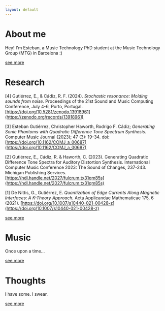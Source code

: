 ```yaml
---
layout: default
---
```


# About me

Hey! I'm Esteban, a Music Technology PhD student at the Music Technology Group (MTG) in Barcelona :)

[see more](./1_me.html)

# Research

[4] Gutiérrez, E., & Cádiz, R. F. (2024). _Stochastic resonance: Molding sounds from noise._ Proceedings of the 21st Sound and Music Computing Conference, July 4-6, Porto, Portugal. [https://doi.org/10.5281/zenodo.13918961](https://zenodo.org/records/13918961)

[3] Esteban Gutiérrez, Christopher Haworth, Rodrigo F. Cádiz; _Generating Sonic Phantoms with Quadratic Difference Tone Spectrum Synthesis._ Computer Music Journal (2023); 47 (3): 19–34. doi: [https://doi.org/10.1162/COMJ_a_00687](https://doi.org/10.1162/COMJ_a_00687)

[2] Gutiérrez, E., Cádiz, R. & Haworth, C. (2023). Generating Quadratic Difference Tone Spectra for Auditory Distortion Synthesis. International Computer Music Conference 2023: The Sound of Changes, 237-243. Michigan Publishing Services. [https://hdl.handle.net/2027/fulcrum.tx31qm85s](https://hdl.handle.net/2027/fulcrum.tx31qm85s)

[1] De Nittis, G., Gutiérrez, E. _Quantization of Edge Currents Along Magnetic Interfaces: A K-Theory Approach._ Acta Applicandae Mathematicae 175, 6 (2021). [https://doi.org/10.1007/s10440-021-00428-z](https://doi.org/10.1007/s10440-021-00428-z)

[see more](./2_research.html)

# Music

Once upon a time...

[see more](./3_music.html)

# Thoughts

I have some. I swear.

[see more](./4_thoughts.html)

<!-- # Tutorial

Syntax and stuff to continue.

[see more](./tutorial_stuff.html). -->